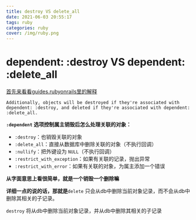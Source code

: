 ```yaml
---
title: destroy VS delete_all
date: 2021-06-03 20:55:17
tags: ruby
categories: ruby
cover: /img/ruby.png
---
```


# dependent: :destroy VS dependent: :delete_all

[首先来看看guides.rubyonrails里的解释](https://guides.rubyonrails.org/association_basics.html)

```shell
Additionally, objects will be destroyed if they're associated with dependent: :destroy, and deleted if they're associated with dependent: :delete_all.
```

**`:dependent` 选项控制属主销毁后怎么处理关联的对象：**

- `:destroy`：也销毁关联的对象
- `:delete_all`：直接从数据库中删除关联的对象（不执行回调）
- `:nullify`：把外键设为 `NULL`（不执行回调）
- `:restrict_with_exception`：如果有关联的记录，抛出异常
- `:restrict_with_error`：如果有关联的对象，为属主添加一个错误

**从字面意思上看很简单，就是一个销毁一个删除嘛**

**详细一点的说的话，那就是**`delete` 只会从db中删除当前对象记录，而不会从db中删除其相关的子记录。

`destroy` 将从db中删除当前对象记录，并从db中删除其相关的子记录

